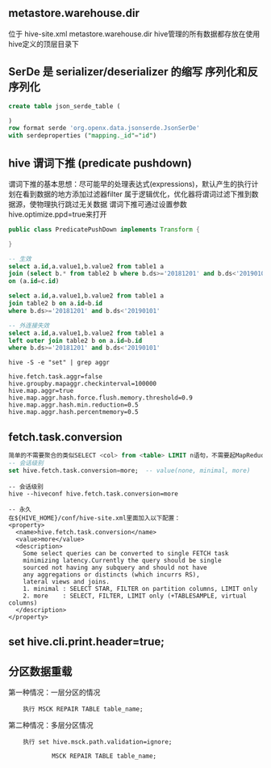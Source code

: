 


## metastore.warehouse.dir
位于 hive-site.xml
metastore.warehouse.dir       hive管理的所有数据都存放在使用hive定义的顶层目录下


## SerDe  是 serializer/deserializer 的缩写  序列化和反序列化
``` sql
create table json_serde_table (

)
row format serde 'org.openx.data.jsonserde.JsonSerDe'
with serdeproperties ("mapping._id"="id")
```


## hive 谓词下推 (predicate pushdown)
谓词下推的基本思想：尽可能早的处理表达式(expressions)，默认产生的执行计划在看到数据的地方添加过滤器filter
属于逻辑优化，优化器将谓词过滤下推到数据源，使物理执行跳过无关数据
谓词下推可通过设置参数hive.optimize.ppd=true来打开

``` java
public class PredicatePushDown implements Transform {

}
```
``` sql 
-- 生效
select a.id,a.value1,b.value2 from table1 a
join (select b.* from table2 b where b.ds>='20181201' and b.ds<'20190101') c
on (a.id=c.id)

select a.id,a.value1,b.value2 from table1 a
join table2 b on a.id=b.id
where b.ds>='20181201' and b.ds<'20190101'

-- 外连接失效
select a.id,a.value1,b.value2 from table1 a
left outer join table2 b on a.id=b.id
where b.ds>='20181201' and b.ds<'20190101'

```

``` 
hive -S -e "set" | grep aggr

hive.fetch.task.aggr=false
hive.groupby.mapaggr.checkinterval=100000
hive.map.aggr=true
hive.map.aggr.hash.force.flush.memory.threshold=0.9
hive.map.aggr.hash.min.reduction=0.5
hive.map.aggr.hash.percentmemory=0.5

```


## fetch.task.conversion
``` sql
简单的不需要聚合的类似SELECT <col> from <table> LIMIT n语句，不需要起MapReduce job，直接通过Fetch task获取数据
-- 会话级别
set hive.fetch.task.conversion=more;  -- value(none, minimal, more)  
``` 
``` shell
-- 会话级别
hive --hiveconf hive.fetch.task.conversion=more

-- 永久
在${HIVE_HOME}/conf/hive-site.xml里面加入以下配置：
<property>
  <name>hive.fetch.task.conversion</name>
  <value>more</value>
  <description>
    Some select queries can be converted to single FETCH task
    minimizing latency.Currently the query should be single
    sourced not having any subquery and should not have
    any aggregations or distincts (which incurrs RS),
    lateral views and joins.
    1. minimal : SELECT STAR, FILTER on partition columns, LIMIT only
    2. more    : SELECT, FILTER, LIMIT only (+TABLESAMPLE, virtual columns)
  </description>
</property>
``` 

## set hive.cli.print.header=true;


## 分区数据重载
第一种情况：一层分区的情况

        执行 MSCK REPAIR TABLE table_name;

第二种情况：多层分区情况

        执行 set hive.msck.path.validation=ignore;

                MSCK REPAIR TABLE table_name;